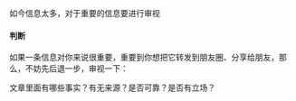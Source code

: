 

如今信息太多，对于重要的信息要进行审视



#### 判断

如果一条信息对你来说很重要，重要到你想把它转发到朋友圈、分享给朋友，那么，不妨先后退一步，审视一下：

文章里面有哪些事实？有无来源？是否可靠？是否有立场？
